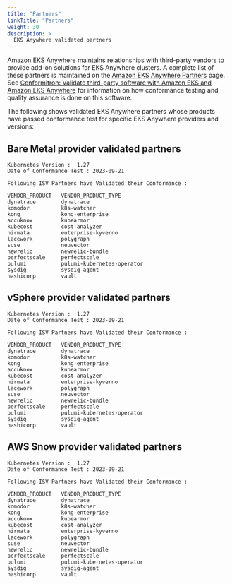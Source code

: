 ```yaml
---
title: "Partners"
linkTitle: "Partners"
weight: 30
description: >
  EKS Anywhere validated partners
---
```


Amazon EKS Anywhere maintains relationships with third-party vendors to provide add-on solutions for EKS Anywhere clusters.
A complete list of these partners is maintained on the [Amazon EKS Anywhere Partners](https://aws.amazon.com/eks/eks-anywhere/partners/) page.
See [Conformitron: Validate third-party software with Amazon EKS and Amazon EKS Anywhere](https://aws.amazon.com/blogs/containers/conformitron-validate-third-party-software-with-amazon-eks-and-amazon-eks-anywhere/) for information on how conformance testing and quality assurance is done on this software.

The following shows validated EKS Anywhere partners whose products have passed conformance test for specific EKS Anywhere providers and versions:

## Bare Metal provider validated partners

```
Kubernetes Version :  1.27 
Date of Conformance Test : 2023-09-21
 
Following ISV Partners have Validated their Conformance : 
 
VENDOR_PRODUCT   VENDOR_PRODUCT_TYPE
dynatrace        dynatrace
komodor          k8s-watcher
kong             kong-enterprise
accuknox         kubearmor
kubecost         cost-analyzer
nirmata          enterprise-kyverno
lacework         polygraph
suse             neuvector
newrelic         newrelic-bundle
perfectscale     perfectscale
pulumi           pulumi-kubernetes-operator
sysdig           sysdig-agent
hashicorp        vault
```

## vSphere provider validated partners

```
Kubernetes Version :  1.27 
Date of Conformance Test : 2023-09-21
 
Following ISV Partners have Validated their Conformance : 
 
VENDOR_PRODUCT   VENDOR_PRODUCT_TYPE
dynatrace        dynatrace
komodor          k8s-watcher
kong             kong-enterprise
accuknox         kubearmor
kubecost         cost-analyzer
nirmata          enterprise-kyverno
lacework         polygraph
suse             neuvector
newrelic         newrelic-bundle
perfectscale     perfectscale
pulumi           pulumi-kubernetes-operator
sysdig           sysdig-agent
hashicorp        vault
```

## AWS Snow provider validated partners

```
Kubernetes Version :  1.27 
Date of Conformance Test : 2023-09-21
 
Following ISV Partners have Validated their Conformance : 
 
VENDOR_PRODUCT   VENDOR_PRODUCT_TYPE
dynatrace        dynatrace
komodor          k8s-watcher
kong             kong-enterprise
accuknox         kubearmor
kubecost         cost-analyzer
nirmata          enterprise-kyverno
lacework         polygraph
suse             neuvector
newrelic         newrelic-bundle
perfectscale     perfectscale
pulumi           pulumi-kubernetes-operator
sysdig           sysdig-agent
hashicorp        vault
```
